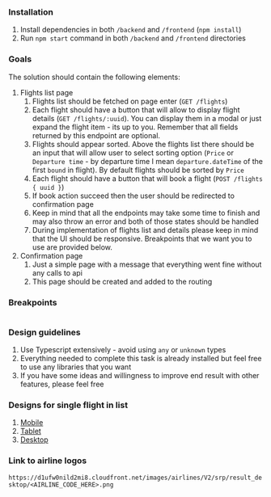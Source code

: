 ### Installation
1. Install dependencies in both `/backend` and `/frontend` (`npm install`)
2. Run `npm start` command in both `/backend` and `/frontend` directories

### Goals
The solution should contain the following elements:
1. Flights list page
   1. Flights list should be fetched on page enter (`GET /flights`)
   2. Each flight should have a button that will allow to display flight details (`GET /flights/:uuid`).
   You can display them in a modal or just expand the flight item - its up to you.
   Remember that all fields returned by this endpoint are optional.
   3. Flights should appear sorted.
   Above the flights list there should be an input that will allow user to select sorting option (`Price` or `Departure time` - by departure time I mean `departure.dateTime` of the first `bound` in flight). 
   By default flights should be sorted by `Price`
   4. Each flight should have a button that will book a flight (`POST /flights { uuid }`)
   5. If book action succeed then the user should be redirected to confirmation page
   6. Keep in mind that all the endpoints may take some time to finish and may also throw an error and both of those states should be handled
   7. During implementation of flights list and details please keep in mind that the UI should be responsive.
   Breakpoints that we want you to use are provided below.
2. Confirmation page
   1. Just a simple page with a message that everything went fine without any calls to api
   2. This page should be created and added to the routing

### Breakpoints
```
```

### Design guidelines
1. Use Typescript extensively - avoid using `any` or `unknown` types
2. Everything needed to complete this task is already installed but feel free to use any libraries that you want
3. If you have some ideas and willingness to improve end result with other features, please feel free

### Designs for single flight in list
1. [Mobile](https://xd.adobe.com/view/09f42c1b-013a-496d-8eeb-c25950b67142-5ca7/)
2. [Tablet](https://xd.adobe.com/view/09f42c1b-013a-496d-8eeb-c25950b67142-5ca7/screen/ea03ccc1-0982-4d28-b35a-5a625fa4b350/)
3. [Desktop](https://xd.adobe.com/view/09f42c1b-013a-496d-8eeb-c25950b67142-5ca7/screen/4492ce02-02ed-42d9-8dae-cb155d29dea1/)

### Link to airline logos
`https://d1ufw0nild2mi8.cloudfront.net/images/airlines/V2/srp/result_desktop/<AIRLINE_CODE_HERE>.png`
